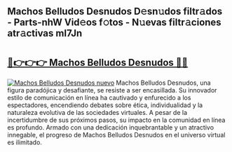 ## Machos Belludos Desnudos D𝚎sn𝚞dos filtr𝚊dos - Parts-nhW Vid𝚎os f𝚘tos - N𝚞evas filtr𝚊ciones atr𝚊ctivas ml7Jn

# <h2><a href="http://mbcrlez.tromn.icu/?c=Machos+Belludos+Desnudos">🔗👉👉👉 Machos Belludos Desnudos 🔗🔗</a></h2>

[![Machos Belludos Desnudos nuevo](https://i.imgur.com/pEAQMta.gif)](http://mbcrlez.tromn.icu/?c=Machos+Belludos+Desnudos)
Machos Belludos Desnudos, una figura paradójica y desafiante, se resiste a ser encasillada. Su innovador estilo de comunicación en línea ha cautivado y enfurecido a los espectadores, encendiendo debates sobre ética, individualidad y la naturaleza evolutiva de las sociedades virtuales. A pesar de la incertidumbre de sus próximos pasos, su impacto en la comunidad en línea es profundo. Armado con una dedicación inquebrantable y un atractivo innegable, el progreso de Machos Belludos Desnudos en el universo virtual es ilimitado.
